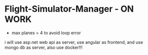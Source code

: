 # Flight-Simulator-Manager - ON WORK
 
- max planes = 4 to avoid loop error

i will use asp.net web api as server, use angular as frontend, and use mongo db as server, also use docker!!!
